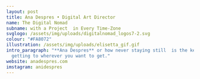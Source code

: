 ```yaml
---
layout: post
title: Ana Despres • Digital Art Director
name: The Digital Nomad
subname: with a Project  in Every Time-Zone
svglogo: /assets/img/uploads/digitalnomad_logos7-2.svg
colour: "#FA8072"
illustration: /assets/img/uploads/elisetta_gif.gif
intro_paragraph: "**Ana Despres** or how never staying still  is the key to
  getting to wherever you want to get."
website: anadespres.com
imstagram: anidespres
---
```

